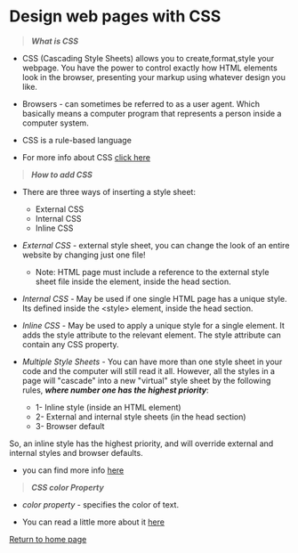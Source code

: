 # **Design web pages with CSS**

> ***What is CSS***

* CSS (Cascading Style Sheets) allows you to create,format,style your webpage. You have the power to control exactly how HTML elements look in the browser, presenting your markup using whatever design you like.

* Browsers - can sometimes be referred to as a user agent. Which basically means a computer program that represents a person inside a computer system.

* CSS is a rule-based language

* For more info about CSS [click here](https://developer.mozilla.org/en-US/docs/Learn/CSS/First_steps/What_is_CSS)

> ***How to add CSS***

* There are three ways of inserting a style sheet:

  * External CSS
  * Internal CSS
  * Inline CSS

* *External CSS* - external style sheet, you can change the look of an entire website by changing just one file!

  * Note: HTML page must include a reference to the external style sheet file inside the <link> element, inside the head section.

* *Internal CSS* - May be used if one single HTML page has a unique style. Its defined inside the \<style> element, inside the head section.

* *Inline CSS* - May be used to apply a unique style for a single element. It adds the style attribute to the relevant element. The style attribute can contain any CSS property.

* *Multiple Style Sheets* - You can have more than one style sheet in your code and the computer will still read it all. However, all the styles in a page will "cascade" into a new "virtual" style sheet by the following rules, ***where number one has the highest priority***:

  * 1- Inline style (inside an HTML element)
  * 2- External and internal style sheets (in the head section)
  * 3- Browser default

So, an inline style has the highest priority, and will override external and internal styles and browser defaults.

* you can find more info [here](https://www.w3schools.com/css/css_howto.asp)

> ***CSS color Property***

* *color property* - specifies the color of text.

* You can read a little more about it [here](https://www.w3schools.com/cssref/pr_text_color.asp)







[Return to home page](../README.md)